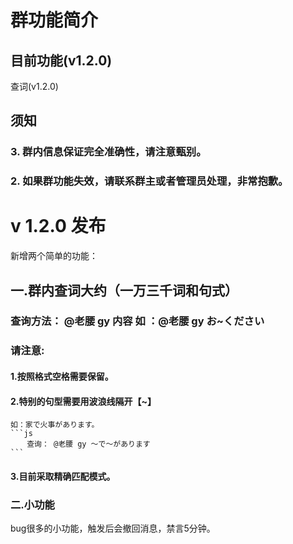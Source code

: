 # 群功能简介
## 目前功能(v1.2.0)
查词(v1.2.0)
## 须知
### 3. 群内信息保证完全准确性，请注意甄别。
### 2. 如果群功能失效，请联系群主或者管理员处理，非常抱歉。

# v 1.2.0 发布
新增两个简单的功能：
## 一.群内查词大约（一万三千词和句式）
### 查询方法： @老腰 gy 内容 如 ：@老腰 gy お~ください
### 请注意:
#### 1.按照格式空格需要保留。
#### 2.特别的句型需要用波浪线隔开【~】
    如：家で火事があります。
    ```js
      　查询： @老腰 gy ～で～があります
    ```
#### 3.目前采取精确匹配模式。
### 二.小功能
bug很多的小功能，触发后会撤回消息，禁言5分钟。
